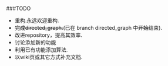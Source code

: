 ###TODO

* 重构.永远欢迎重构.
* ~~完成directed_graph.~~(已在 branch directed_graph 中~~开始~~结束).
* 改进repository，提高其效率.
* 讨论添加新的功能
* 利用已有功能添加算法.
* 以wiki页或其它方式补充文档.
